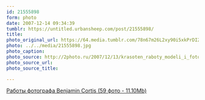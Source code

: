 ```yaml
---
id: 21555898
form: photo
date: 2007-12-14 09:34:39
tumblr: https://untitled.urbansheep.com/post/21555898/
title:
photo_original_url: https://64.media.tumblr.com/78n67m26L2xy90i5xkPrDI2J_1280.jpg
photo: ../../media/21555898.jpg
photo_caption:
photo_source: http://2photo.ru/2007/12/13/krasoten_raboty_modeli_i_fotografa_aneta_kowalczyk.html
photo_source_url:
photo_source_title:

---
```


<p><a href="http://2photo.ru/2007/12/13/raboty_fotografa_benjamin_cortis.html">Работы фотографа Benjamin Cortis (59 фото - 11.10Mb)</a></p>
